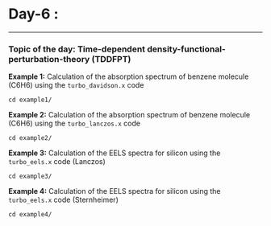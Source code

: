 # Day-6 :
---------

### Topic of the day: Time-dependent density-functional-perturbation-theory (TDDFPT)


**Example 1:** Calculation of the absorption spectrum of benzene molecule (C6H6) using the `turbo_davidson.x` code

    cd example1/

**Example 2:** Calculation of the absorption spectrum of benzene molecule (C6H6) using the `turbo_lanczos.x` code

    cd example2/

**Example 3:** Calculation of the EELS spectra for silicon using the `turbo_eels.x` code (Lanczos)

    cd example3/

**Example 4:** Calculation of the EELS spectra for silicon using the `turbo_eels.x` code (Sternheimer)

    cd example4/
